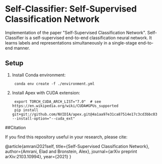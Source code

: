 # Self-Classifier: Self-Supervised Classification Network

Implementation of the paper "Self-Supervised Classification Network". Self-Classifier is a self-supervised end-to-end classification neural network. It learns labels and representations simultaneously in a single-stage end-to-end manner.

## Setup

1. Install Conda environment:

        conda env create -f ./environment.yml

2. Install Apex with CUDA extension:
 
        export TORCH_CUDA_ARCH_LIST="7.0"  # see https://en.wikipedia.org/wiki/CUDA#GPUs_supported
        pip install git+git://github.com/NVIDIA/apex.git@4a1aa97e31ca87514e17c3cd3bbc03f4204579d0 --install-option="--cuda_ext"         


##Citation

If you find this repository useful in your research, please cite:

@article{amrani2021self,
  title={Self-Supervised Classification Network},
  author={Amrani, Elad and Bronstein, Alex},
  journal={arXiv preprint arXiv:2103.10994},
  year={2021}
}

